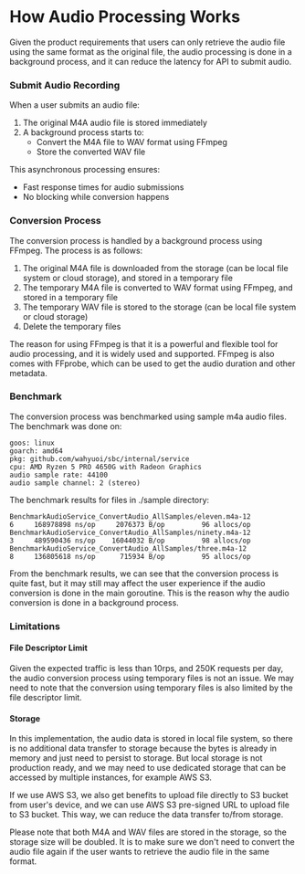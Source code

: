 # How Audio Processing Works

Given the product requirements that users can only retrieve the audio file using the same format as the original file, 
the audio processing is done in a background process, and it can reduce the latency for API to submit audio. 

### Submit Audio Recording

When a user submits an audio file:

1. The original M4A audio file is stored immediately
2. A background process starts to:
   - Convert the M4A file to WAV format using FFmpeg
   - Store the converted WAV file

This asynchronous processing ensures:
- Fast response times for audio submissions
- No blocking while conversion happens


### Conversion Process

The conversion process is handled by a background process using FFmpeg. The process is as follows:

1. The original M4A file is downloaded from the storage (can be local file system or cloud storage), and stored in a temporary file
2. The temporary M4A file is converted to WAV format using FFmpeg, and stored in a temporary file
3. The temporary WAV file is stored to the storage (can be local file system or cloud storage)
4. Delete the temporary files

The reason for using FFmpeg is that it is a powerful and flexible tool for audio processing, and it is widely used and supported. FFmpeg  is also comes with FFprobe, which can be used to get the audio duration and other metadata.


### Benchmark

The conversion process was benchmarked using sample m4a audio files. The benchmark was done on:
```
goos: linux
goarch: amd64
pkg: github.com/wahyuoi/sbc/internal/service
cpu: AMD Ryzen 5 PRO 4650G with Radeon Graphics
audio sample rate: 44100
audio sample channel: 2 (stereo)
```

The benchmark results for files in ./sample directory:
```
BenchmarkAudioService_ConvertAudio_AllSamples/eleven.m4a-12         	       6	 168978898 ns/op	 2076373 B/op	      96 allocs/op
BenchmarkAudioService_ConvertAudio_AllSamples/ninety.m4a-12         	       3	 489590436 ns/op	16044032 B/op	      98 allocs/op
BenchmarkAudioService_ConvertAudio_AllSamples/three.m4a-12          	       8	 136805618 ns/op	  715934 B/op	      95 allocs/op
```

From the benchmark results, we can see that the conversion process is quite fast, but it may still may affect the user experience if the audio conversion is done in the main goroutine. This is the reason why the audio conversion is done in a background process.

### Limitations

#### File Descriptor Limit

Given the expected traffic is less than 10rps, and 250K requests per day, the audio conversion process using temporary files is not an issue. We may need to note that the conversion using temporary files is also limited by the file descriptor limit. 

#### Storage

In this implementation, the audio data is stored in local file system, so there is no additional data transfer to storage because the bytes is already in memory and just need to persist to storage.
But local storage is not production ready, and we may need to use dedicated storage that can be accessed by multiple instances, for example AWS S3.

If we use AWS S3, we also get benefits to upload file directly to S3 bucket from user's device, and we can use AWS S3 pre-signed URL to upload file to S3 bucket. This way, we can reduce the data transfer to/from storage.

Please note that both M4A and WAV files are stored in the storage, so the storage size will be doubled. It is to make sure we don't need to convert the audio file again if the user wants to retrieve the audio file in the same format. 